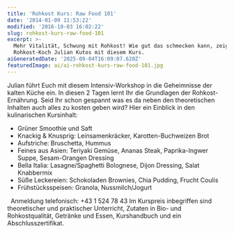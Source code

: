 ```yaml
---
title: 'Rohkost Kurs: Raw Food 101'
date: '2014-01-09 11:53:22'
modified: '2016-10-03 16:02:22'
slug: rohkost-kurs-raw-food-101
excerpt: >-
  Mehr Vitalität, Schwung mit Rohkost! Wie gut das schmecken kann, zeigt Euch
  Rohkost-Koch Julian Kutos mit diesem Kurs.
aiGeneratedDate: '2025-09-04T16:09:07.620Z'
featuredImage: ai/ai-rohkost-kurs-raw-food-101.jpg
---
```


Julian führt Euch mit diesem Intensiv-Workshop in die Geheimnisse der kalten Küche ein. In diesen 2 Tagen lernt Ihr die Grundlagen der Rohkost-Ernährung. Seid Ihr schon gespannt was es da neben den theoretischen Inhalten auch alles zu kosten geben wird? Hier ein Einblick in den kulinarischen Kursinhalt:

*   Grüner Smoothie und Saft
*   Knackig & Knusprig: Leinsamenkräcker, Karotten-Buchweizen Brot
*   Aufstriche: Bruschetta, Hummus
*   Feines aus Asien: Teriyaki Gemüse, Ananas Steak, Paprika-Ingwer Suppe, Sesam-Orangen Dressing
*   Bella Italia: Lasagne/Spaghetti Bolognese, Dijon Dressing, Salat Knabbermix
*   Süße Leckereien: Schokoladen Brownies, Chia Pudding, Frucht Coulis
*   Frühstücksspeisen: Granola, Nussmilch/Jogurt

  Anmeldung telefonisch: +43 1 524 78 43 Im Kurspreis inbegriffen sind theoretischer und praktischer Unterricht, Zutaten in Bio- und Rohkostqualität, Getränke und Essen, Kurshandbuch und ein Abschlusszertifikat.

